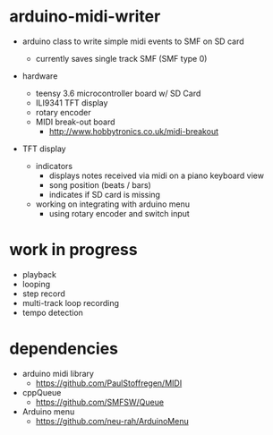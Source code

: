 # arduino-midi-writer
* arduino class to write simple midi events to SMF on SD card 
   * currently saves single track SMF (SMF type 0)
   
* hardware
  * teensy 3.6 microcontroller board w/ SD Card
  * ILI9341 TFT display
  * rotary encoder
  * MIDI break-out board 
    * http://www.hobbytronics.co.uk/midi-breakout
  
* TFT display
  * indicators
    * displays notes received via midi on a piano keyboard view
    * song position (beats / bars)
    * indicates if SD card is missing
  * working on integrating with arduino menu
    * using rotary encoder and switch input

# work in progress
  * playback
  * looping
  * step record
  * multi-track loop recording
  * tempo detection

# dependencies
* arduino midi library 
  * https://github.com/PaulStoffregen/MIDI
* cppQueue 
  * https://github.com/SMFSW/Queue
* Arduino menu 
  * https://github.com/neu-rah/ArduinoMenu
